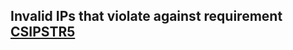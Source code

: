 ## Invalid IPs that violate against requirement [CSIPSTR5](https://dilcisboard.github.io/E-ARK-CSIP/specification/implementation/structure/#CSIPSTR5)
